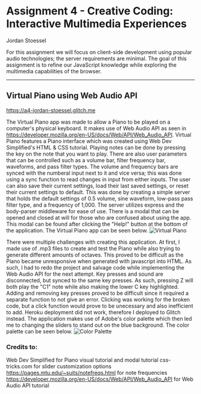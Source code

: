 Assignment 4 - Creative Coding: Interactive Multimedia Experiences
===
Jordan Stoessel

For this assignment we will focus on client-side development using popular audio technologies; the server requirements are minimal. The goal of this assignment is to refine our JavaScript knowledge while exploring the multimedia capabilities of the browser.

---


## Virtual Piano using Web Audio API

https://a4-jordan-stoessel.glitch.me

The Virtual Piano app was made to allow a Piano to be played on a computer's physical keyboard. It makes use of Web Audio API as seen in https://developer.mozilla.org/en-US/docs/Web/API/Web_Audio_API. Virtual Piano features a Piano interface which was created using Web Dev Simplified's HTML & CSS tutorial. Playing notes can be done by pressing the key on the note that you want to play. There are also user parameters that can be controlled such as a volume bar, filter frequency bar, waveforms, and pass filter types. The volume and frequency bars are synced with the numberal input next to it and vice versa; this was done using a sync function to read changes in input from either inputs. The user can also save their current settings, load their last saved settings, or reset their current settings to default. This was done by creating a simple server that holds the default settings of 0.5 volume, sine waveform, low-pass pass filter type, and a frequency of 1,000. The server utilizes express and the body-parser middleware for ease of use. There is a modal that can be opened and closed at will for those who are confused about using the app. This modal can be found after clicking the "Help!" button at the bottom of the application. The Virtual Piano app can be seen below.
![Virtual Piano](https://github.com/jstoessel/a4-creative-coding/blob/master/virtual_piano.PNG?raw=true)

There were multiple challenges with creating this application. At first, I made use of .mp3 files to create and test the Piano while also trying to generate different amounts of octaves. This proved to be difficult as the Piano became unresponsive when generated with javascript into HTML. As such, I had to redo the project and salvage code while implementing the Web Audio API for the next attempt. Key presses and sound are disconnected, but synced to the same key presses. As such, pressing Z will both play the "C1" note while also making the lower C key highlighted. Adding and removing key presses proved to be difficult since it required a separate function to not give an error. Clicking was working for the broken code, but a click function would prove to be unecessary and also inefficient to add. Heroku deployment did not work, therefore I deployed to Glitch instead. The application makes use of Adobe's color palette which then led me to changing the sliders to stand out on the blue background. The color palette can be seen below.
![Color Palette](https://github.com/jstoessel/a4-creative-coding/blob/master/color_palette.png?raw=true)


### Credits to:

Web Dev Simplified for Piano visual tutorial and modal tutorial
css-tricks.com for slider customization options
https://pages.mtu.edu/~suits/notefreqs.html for note frequencies
https://developer.mozilla.org/en-US/docs/Web/API/Web_Audio_API for Web Audio API tutorial
